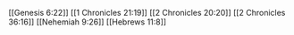[[Genesis 6:22]]
[[1 Chronicles 21:19]]
[[2 Chronicles 20:20]]
[[2 Chronicles 36:16]]
[[Nehemiah 9:26]]
[[Hebrews 11:8]]
